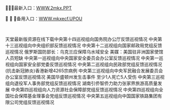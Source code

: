 <p>
	🦨🦨🦨最新入口：<a href="http://www.baidu.com/link?url=6MA2SWnO3Raqke39an_0PUxosM6ZrUGzi1BN9tNnlPW&wd">WWW.2mkx.PPT</a> 
	<p>
		💟
💟
💟备用入口：<a href="http://www.baidu.com/link?url=6MA2SWnO3Raqke39an_0PUxosM6ZrUGzi1BN9tNnlPW&wd">WWW.mkxecf.UPOU</a> 
	</p>
	<p>
		<br />
	</p>
	<p>
		天堂最新版资源在线下载中央第十四巡视组向国务院办公厅反馈巡视情况
中央第十三巡视组向中央组织部反馈巡视情况
中央第十二巡视组向国家邮政局党组反馈巡视情况
俄罗斯国防部长：乌克兰应保障乌水域安全
美媒：美国驻非洲国家使馆人员短缺
中央第一巡视组向中央国家安全委员会办公室反馈巡视情况
中央第一巡视组向国家安全部党委反馈巡视情况
中央第二巡视组向民政部党组反馈巡视情况
(抗击新冠肺炎)香港新增4265宗病例
中央第三巡视组向中央军民融合发展委员会办公室反馈巡视情况
美国华盛顿州发生击事件 至少1人死亡5人受伤
中央第三巡视组向退役军人事务部党组反馈巡视情况
湖南引侨智侨力助力张家界旅游高质量发展
中央第四巡视组向人力资源社会保障部党组反馈巡视情况
中央第四巡视组向全国社会保障基金理事会党组反馈巡视情况
中央第五巡视组向中国国家铁路集团有限公司党组反馈巡视情况
	</p>
